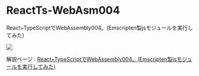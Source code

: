 # ReactTs-WebAsm004
React+TypeScriptでWebAssembly004。(Emscripten製jsモジュールを実行してみた)

![](https://storage.googleapis.com/zenn-user-upload/aeac661946d9-20240123.png)

解説ページ : [React+TypeScriptでWebAssembly004。(Emscripten製jsモジュールを実行してみた)](https://zenn.dev/rg687076/articles/96d452e86c5c55)
